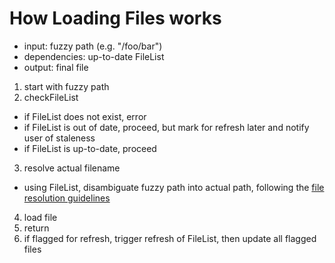 # How Loading Files works

+ input: fuzzy path (e.g. "/foo/bar")
+ dependencies: up-to-date FileList
+ output: final file

1. start with fuzzy path
2. checkFileList
  + if FileList does not exist, error
  + if FileList is out of date, proceed, but mark for refresh later and notify user of staleness
  + if FileList is up-to-date, proceed
3. resolve actual filename
  + using FileList, disambiguate fuzzy path into actual path, following the [file resolution guidelines](./file-resolution.md)
4. load file
5. return
6. if flagged for refresh, trigger refresh of FileList, then update all flagged files